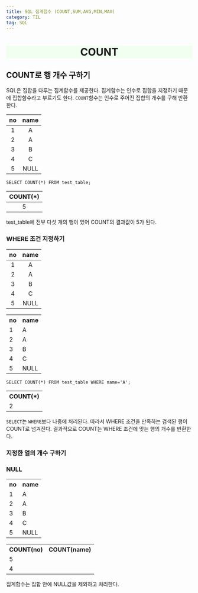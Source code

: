```yaml
---
title: SQL 집계함수 (COUNT,SUM,AVG,MIN,MAX)
category: TIL
tag: SQL
---
```


<div align=center style='background-color:honeydew'><h1>COUNT</h1></div>

## COUNT로 행 개수 구하기

SQL은 집합을 다루는 집계함수를 제공한다. 집계함수는 인수로 집합을 지정하기 때문에 집합함수라고 부르기도 한다. `COUNT`함수는 인수로 주어진 집합의 개수를 구해 반환한다.

|no|name|
|:--:|:--:|
|1|A|
|2|A|
|3|B|
|4|C|
|5|NULL|

```
SELECT COUNT(*) FROM test_table;
```

|COUNT(*)|
|:--:|
|5|

test_table에 전부 다섯 개의 행이 있어 COUNT의 결과값이 5가 된다.

### WHERE 조건 지정하기

|no|name|
|:--:|:--:|
|1|A|
|2|A|
|3|B|
|4|C|
|5|NULL|

<table>
	<th>no</th>
	<th>name</th>
	<tr>
	    <td>1</td>
	    <td>A</td>
	</tr>
	<tr>
	    <td>2</td>
	    <td>A</td>
	</tr>
    <tr>
	    <td>3</td>
	    <td>B</td>
	</tr>
    <tr>
	    <td>4</td>
	    <td>C</td>
	</tr>
    <tr>
	    <td>5</td>
	    <td>NULL</td>
	</tr>
</table>

```
SELECT COUNT(*) FROM test_table WHERE name='A';
```

<table>
    <th>COUNT(*)</th>
    <tr>
        <td>2</td>
    </tr>
</table>

`SELECT`는 `WHERE`보다 나중에 처리된다. 따라서 WHERE 조건을 만족하는 검색된 행이 COUNT로 넘겨진다. 결과적으로 COUNT는 WHERE 조건에 맞는 행의 개수를 반환한다.

### 지정한 열의 개수 구하기

### NULL
<div align=center>
<table >
	<th>no</th>
	<th>name</th>
	<tr>
	    <td>1</td>
	    <td>A</td>
	</tr>
	<tr>
	    <td>2</td>
	    <td>A</td>
	</tr>
    <tr>
	    <td>3</td>
	    <td>B</td>
	</tr>
    <tr>
	    <td>4</td>
	    <td>C</td>
	</tr>
    <tr>
	    <td>5</td>
	    <td>NULL</td>
	</tr>
</table>
</div>
<table>
    <th>COUNT(no)</th>
    <th>COUNT(name)</th>
    <tr>
        <td>5</td>
    </tr>
    <tr>
        <td bordercolor='red'>4</td>
    </tr>
</table>

집계함수는 집합 안에 NULL값을 제외하고 처리한다. 